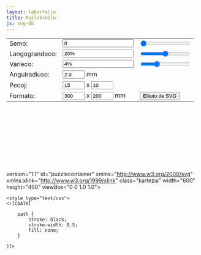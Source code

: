 ```yaml
---
layout: laborfolio
title: Puzlokreilo
js: svg-0b
---
```


<script type="text/javascript">
    // adaptita el https://gist.github.com/Draradech/35d36347312ca6d0887aa7d55f366e30

    function save(filename, data)
    {
        var blob = new Blob([data], {type: "text/csv"});
        if (window.navigator.msSaveOrOpenBlob)
        {
            window.navigator.msSaveBlob(blob, filename);
        }
        else
        {
            var elem = window.document.createElement('a');
            elem.href = window.URL.createObjectURL(blob);
            elem.download = filename;        
            document.body.appendChild(elem);
            elem.click();        
            document.body.removeChild(elem);
        }
    }

    var seed = 1;

    // pseŭdoarbitra nombro inter 0 kaj 1 uzante la sinus-funkcion
    function random() { var x = Math.sin(seed) * 10000; seed += 1; return x - Math.floor(x); }

    // arbitra nombro inter min kaj max
    function uniform(min, max) { var r = random(); return min + r * (max - min); }

    // arbitra bulea valora
    function rbool() { return random() > 0.5; }
    
    // konciza aliro de elemento per @id
    function $(id) { return document.getElementById(id); }

    // aktualigo de la kontrolelementoj
    function updateseed()     { $("_seed").value =    $("seed").value;          update(); }
    function updatetabsize()  { $("_tabsize").value = $("tabsize").value + "%"; update(); }
    function updatejitter()   { $("_jitter").value =  $("jitter").value + "%";  update(); }
    function update_seed() { 
        var val = parseFloat($("_seed").value);    
        if (!isNaN(val)) { 
            $("seed").value = val;
        }    
        updateseed(); 
    }
    function update_tabsize() { 
        var val = parseFloat($("_tabsize").value); 
        if (!isNaN(val)) { 
            $("tabsize").value = val; 
        } 
        updatetabsize(); 
    }
    function update_jitter()  { 
        var val = parseFloat($("_jitter").value);  
        if (!isNaN(val)) { 
            $("jitter").value = val; 
        }  
        updatejitter(); 
    }
    
    // generilo-parametroj / -funkcioj $

    // variabloj estas difinitaj antaŭe en generate(9 resp. parse_input()
    /*
      t = langetograndeco (tabsize)
      j = varieco (jitter)
      xn = # pecoj horizontale
      yn = # pecoj vertikale
    */
    var a, b, c, d, e, t, j, flip, xi, yi, xn, yn, vertical, offset, width, height, radius;
    var ph, pv;

    function first() { 
        e = uniform(-j, j); 
        next();
    }
    function next()  { 
        var flipold = flip; 
        flip = rbool(); 
        a = (flip == flipold ? -e: e); 
        b = uniform(-j, j); 
        c = uniform(-j, j); 
        d = uniform(-j, j); 
        e = uniform(-j, j);
    }

    // la anguloj de la pecoj formas regulan rastron (s=size, o=offset)
    function sl()  { return vertical ? height / yn : width / xn; }
    function sw()  { return vertical ? width / xn : height / yn; }
    function ol()  { return offset + sl() * (vertical ? yi : xi); }
    function ow()  { return offset + sw() * (vertical ? xi : yi); }

    function l(v)  { 
        var ret = ol() + sl() * v; 
        return Math.round(ret * 100) / 100; 
    }
    function w(v)  { 
        var ret = ow() + sw() * v * (flip ? -1.0 : 1.0); 
        return Math.round(ret * 100) / 100; 
    }

    // l,w estas la du koordinatoj
    // unu egon de peco ni desegnas per 3 bezierkurboj;
    // inter punktoj 0 kaj 3 uzante kontrolpunktojn 1 kaj 2
    // poste inter punktoj 3 kaj 6 uzante kontrolpunktojn 4 kaj 5 
    // poste inter punktoj 6 kaj 9 uzante kontrolpunktojn 7 kaj 8
    // la meza kurbo estas la langeto
    function p0l() { return l(0.0); }
    function p0w() { return w(0.0); }
    function p1l() { return l(0.2); }
    function p1w() { return w(a); }
    function p2l() { return l(0.5 + b + d); }
    function p2w() { return w(-t + c); }
    function p3l() { return l(0.5 - t + b); }
    function p3w() { return w(t + c); }
    function p4l() { return l(0.5 - 2.0 * t + b - d); }
    function p4w() { return w(3.0 * t + c); }
    function p5l() { return l(0.5 + 2.0 * t + b - d); }
    function p5w() { return w(3.0 * t + c); }
    function p6l() { return l(0.5 + t + b); }
    function p6w() { return w(t + c); }
    function p7l() { return l(0.5 + b + d); }
    function p7w() { return w(-t + c); }
    function p8l() { return l(0.8); }
    function p8w() { return w(e); }
    function p9l() { return l(1.0); }
    function p9w() { return w(0.0); }
    
    function parse_input()
    {
        seed = parseInt($("seed").value);
        t = parseFloat($("tabsize").value) / 200.0;
        j = parseFloat($("jitter").value) / 100.0;
        xn = parseInt($("xn").value);
        yn = parseInt($("yn").value);
    }
    
    // preparu la horizontalajn kurbojn
    function gen_dh()
    {
        var str = "";
        vertical = 0;
        function add(x,y,s) {
            if (!ph[x]) ph[x] = [];
            ph[x][y] = s;
        } 
        
        for (yi = 1; yi < yn; ++yi) {
            xi = 0;
            first();

            // komenca punkto ĉe (p0l,pow)
            str += "M " + p0l() + "," + p0w() + " ";
            for (; xi < xn; ++xi)
            {
                // bezier-kurbo kun kontrolpunktoj (p1l,p1w), (p2l,p2w) kaj celpunkto (p3l,p3w)
                str += "C " + p1l() + " " + p1w() + " " + p2l() + " " + p2w() + " " + p3l() + " " + p3w() + " ";
                str += "C " + p4l() + " " + p4w() + " " + p5l() + " " + p5w() + " " + p6l() + " " + p6w() + " ";

                p9 = p9l() + " " + p9w();
                str += "C " + p7l() + " " + p7w() + " " + p8l() + " " + p8w() + " " + p9 + " ";

                // sekurigu kaj komencu novan kurbon
                add(xi,yi,str);
                str = "M " + p9 + " ";

                next();
            }
        }
        //return str;
    }
        
    // preparu la vertikalajn kurbojn
    function gen_dv()
    {
        var str = "";
        vertical = 1;
        function add(x,y,s) {
            if (!pv[x]) pv[x] = [];
            pv[x][y] = s;
        } 
        
        for (xi = 1; xi < xn; ++xi)
            {
            yi = 0;
            first();
            str += "M " + p0w() + "," + p0l() + " ";
            for (; yi < yn; ++yi)
            {
                str += "C " + p1w() + " " + p1l() + " " + p2w() + " " + p2l() + " " + p3w() + " " + p3l() + " ";
                str += "C " + p4w() + " " + p4l() + " " + p5w() + " " + p5l() + " " + p6w() + " " + p6l() + " ";

                p9 = p9w() + " " + p9l();
                str += "C " + p7w() + " " + p7l() + " " + p8w() + " " + p8l() + " " + p9 + " ";

                // sekurigu kaj komencu novan kurbon
                add(xi,yi,str);
                str = "M " + p9 + " ";

                next();
            }
        }
        //return str;
    }
        
    // pentru la kadron
    function gen_db()
    {
        var str = "";
        
        str += "M " + (offset + radius) + " " + (offset) + " ";
        str += "L " + (offset + width - radius) + " " + (offset) + " ";
        str += "A " + (radius) + " " + (radius) + " 0 0 1 " + (offset + width) + " " + (offset + radius) + " ";
        str += "L " + (offset + width) + " " + (offset + height - radius) + " ";
        str += "A " + (radius) + " " + (radius) + " 0 0 1 " + (offset + width - radius) + " " + (offset + height) + " ";
        str += "L " + (offset + radius) + " " + (offset + height) + " ";
        str += "A " + (radius) + " " + (radius) + " 0 0 1 " + (offset) + " " + (offset + height - radius) + " ";
        str += "L " + (offset) + " " + (offset + radius) + " ";
        str += "A " + (radius) + " " + (radius) + " 0 0 1 " + (offset + radius) + " " + (offset) + " ";
        return str;
    }
    
    function update()
    {
        width = parseInt($("width").value);
        height = parseInt($("height").value);
        radius = parseFloat($("radius").value);
        var ratio = 1.0 * width / height;
        if (ratio > 1.5)
        {
            radius = radius * 900 / width;
            width = 900;
            height = width / ratio;
        } else {
            radius = radius * 600 / height;
            height = 600;
            width = height * ratio;
        }
        $("puzzlecontainer").setAttribute("width", width + 11);
        $("puzzlecontainer").setAttribute("height", height + 11);
        offset = 5.5;
        parse_input();

        ph = [];
        pv = [];
        gen_dh();
        gen_dv();
        /*
        $("puzzlepath_h").setAttribute("d", gen_dh());
        $("puzzlepath_v").setAttribute("d", gen_dv());
        $("puzzlepath_b").setAttribute("d", gen_db());
        */

        for (xi=1; xi<xn-1; xi++) {
            for (yi=1; yi<yn-1; yi++) {
                let d = ph[xi][yi] + pv[xi+1][yi] + pv[xi][yi] + ph[xi][yi+1];
                let p = SVG.pado(d);
                SVG.aldonu("puzzlecontainer",p)
            }
        }
    }
    
    function generate()
    {
        width = parseInt($("width").value);
        height = parseInt($("height").value);
        radius = parseFloat($("radius").value);
        offset = 0.0;
        parse_input();
        
        var data = "<svg xmlns=\"http://www.w3.org/2000/svg\" version=\"1.0\" ";
        data += "width=\"" + width + "mm\" height=\"" + height + "mm\" viewBox=\"0 0 " + width + " " + height + "\">";

        /*
        data += "<path fill=\"none\" stroke=\"DarkBlue\" stroke-width=\"0.1\" d=\"";
        data += gen_dh();
        data += "\"></path>";
        data += "<path fill=\"none\" stroke=\"DarkRed\" stroke-width=\"0.1\" d=\"";
        data += gen_dv();
        data += "\"></path>";
        data += "<path fill=\"none\" stroke=\"Black\" stroke-width=\"0.1\" d=\"";
        data += gen_db();
        data += "\"></path>";
        */
        ph = [];
        pv = [];

        gen_dh();
        gen_dv();

        data += "</svg>";
        
        save("jigsaw.svg", data);
    }

    // helpfunkcioj
    function metu(kampo,valoro) {
        document.getElementById(kampo).textContent = valoro;
    }

    function valoro(kampo) {
        return parseInt(document.getElementById(kampo).value,10);
    }

    // preparu semon
    $('seed').value = Math.random() * 10000; 
    updateseed();

</script>

   <table>
      <tr>
         <td>Semo:</td>
         <td><input id="_seed" type="text" value="0" onchange="update_seed()"/></td>
         <td><input id="seed" type="range" value="0" min="0" max="9999" step="1" onchange="updateseed()"/></td>
      </tr>
      <tr>
         <td>Langograndeco:</td>
         <td><input id="_tabsize" type="text" value="20%" onchange="update_tabsize()"/></td>
         <td><input id="tabsize" type="range" value="20" min="10" max="30" step="0.1" onchange="updatetabsize()"/></td>
      </tr>
      <tr>
         <td>Varieco:</td>
         <td><input id="_jitter" type="text" value="4%" onchange="update_jitter()"/></td>
         <td><input id="jitter" type="range" value="4" min="0" max="13" step="0.1" onchange="updatejitter()"/></td>
      </tr>
      <tr>
         <td>Angulradiuso:</td>
         <td><input id="radius" type="text" value="2.0" size="4" onchange="update()"/> mm</td>
         <td></td>
      </tr>
      <tr>
         <td>Pecoj:</td>
         <td><input id="xn" type="text" value="15" size="4" onchange="update()"/> x <input id="yn" type="text" value="10"  size="4" onchange="update()"/></td>
         <td></td>
      </tr>
      <tr>
         <td>Formato:</td>
         <td><input id="width" type="text" value="300" size="4" onchange="update()"/> x <input id="height" type="text" value="200"  size="4" onchange="update()"/> mm</td>
         <td><button onclick="generate()">Elŝuto de SVG</button></td>
      </tr>
   </table>

   <svg id="puzzlecontainer">

 version="1.1" 
    id="puzzlecontainer"
    xmlns="http://www.w3.org/2000/svg" 
    xmlns:xlink="http://www.w3.org/1999/xlink" 
    class="kartezia"
    width="600" height="400" 
    viewBox="0 0 1.0 1.0">        
     
    <style type="text/css">
    <![CDATA[

        path {
            stroke: black;
            stroke-width: 0.5;
            fill: none;
        }

    ]]>
  </style> 
   </svg>
